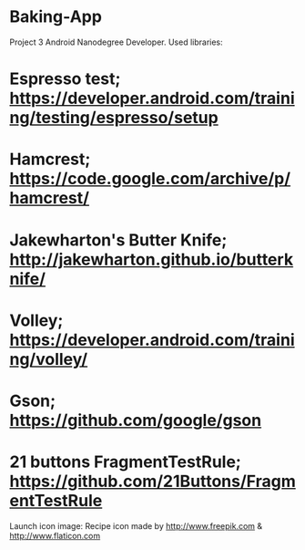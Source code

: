# Baking-App
Project 3 Android Nanodegree Developer. 
Used libraries:
# Espresso test;  https://developer.android.com/training/testing/espresso/setup
# Hamcrest;   https://code.google.com/archive/p/hamcrest/
# Jakewharton's Butter Knife;   http://jakewharton.github.io/butterknife/
# Volley;   https://developer.android.com/training/volley/
# Gson;   https://github.com/google/gson
# 21 buttons FragmentTestRule; https://github.com/21Buttons/FragmentTestRule

Launch icon image: Recipe icon made by http://www.freepik.com & http://www.flaticon.com
